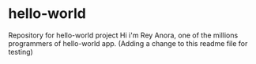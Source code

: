 # hello-world
Repository for hello-world project
Hi i'm Rey Anora, one of the millions programmers of hello-world app.
(Adding a change to this readme file for testing)
